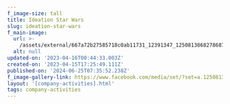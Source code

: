 ```yaml
---
f_image-size: tall
title: Ideation Star Wars
slug: ideation-star-wars
f_main-image:
  url: >-
    /assets/external/667a72b27585718c0ab11731_12391347_1250813868278687_2634840559077716742_n.webp
  alt: null
updated-on: '2023-04-16T00:44:33.003Z'
created-on: '2023-04-15T17:25:49.111Z'
published-on: '2024-06-25T07:35:52.238Z'
f_image-gallery-link: https://www.facebook.com/media/set/?set=a.1250813678278706&type=3
layout: '[company-activities].html'
tags: company-activities
---
```



